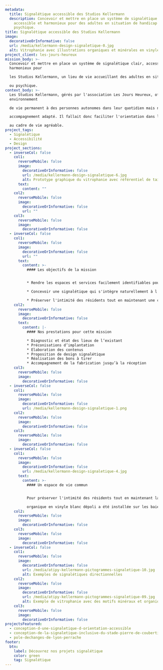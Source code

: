 ```yaml
---
metadata:
  title: Signalétique accessible des Studios Kellermann
  description: Concevoir et mettre en place un système de signalétique clair,
    accessible et harmonieux pour des adultes en situation de handicap mental ou
    psychique.
title: Signalétique accessible des Studios Kellermann
image:
  decorativeOrInformative: false
  url: /media/kellermann-design-signaletique-0.jpg
  alt: Vitrophanie avec illustrations organiques et minérales en vinyle blanc
project_client: les-jours-heureux
mission_body: >-
  Concevoir et mettre en place un système de signalétique clair, accessible et
  harmonieux pour

  les Studios Kellermann, un lieu de vie accueillant des adultes en situation de handicap mental

  ou psychique.
context_body: >-
  Les Studios Kellermann, gérés par l'association Les Jours Heureux, offrent un
  environnement

  de vie permanent à des personnes autonomes dans leur quotidien mais nécessitant un

  accompagnement adapté. Il fallait donc faciliter l'orientation dans l’établissement et contribuer

  au cadre de vie agréable.
project_tags:
  - Signalétique
  - Accessibilité
  - Design
project_sections:
  - inverseCol: false
    col1:
      reverseMobile: false
      image:
        decorativeOrInformative: false
        url: /media/kellermann-design-signaletique-6.jpg
        alt: Prototype graphique du vitrophanie avec référentiel de taille humain
      text:
        content: ""
    col2:
      reverseMobile: false
      image:
        decorativeOrInformative: false
        url: ""
    col3:
      reverseMobile: false
      image:
        decorativeOrInformative: false
  - inverseCol: false
    col1:
      reverseMobile: false
      image:
        decorativeOrInformative: false
        url: ""
      text:
        content: >-
          #### Les objectifs de la mission


          * Rendre les espaces et services facilement identifiables pour les résidents.

          * Concevoir une signalétique qui s'intègre naturellement à l'environnement de vie, en évitant tout aspect intrusif ou institutionnel.

          * Préserver l'intimité des résidents tout en maintenant une certaine ouverture sur l'extérieur.
    col2:
      reverseMobile: false
      image:
        decorativeOrInformative: false
      text:
        content: |-
          #### Nos prestations pour cette mission

          * Diagnostic et état des lieux de l’existant
          * Préconisations d’implantation
          * Elaboration des contenus  
          * Proposition de design signalétique
          * Réalisation des bons à tirer
          * Accompagnement de la fabrication jusqu’à la réception
    col3:
      reverseMobile: false
      image:
        decorativeOrInformative: false
  - inverseCol: false
    col1:
      reverseMobile: false
      image:
        decorativeOrInformative: false
        url: /media/kellermann-design-signaletique-1.png
    col2:
      reverseMobile: false
      image:
        decorativeOrInformative: false
    col3:
      reverseMobile: false
      image:
        decorativeOrInformative: false
  - inverseCol: false
    col1:
      reverseMobile: false
      image:
        decorativeOrInformative: false
        url: /media/kellermann-design-signaletique-4.jpg
      text:
        content: >-
          #### Un espace de vie commun


          Pour préserver l'intimité des résidents tout en maintenant la luminosité, une vitrophanie

          organique en vinyle blanc dépoli a été installée sur les baies vitrées sur plus de 20 m linéaire, créant ainsi un filtre visuel discret et élégant.
    col2:
      reverseMobile: false
      image:
        decorativeOrInformative: false
    col3:
      reverseMobile: false
      image:
        decorativeOrInformative: false
  - inverseCol: false
    col1:
      reverseMobile: false
      image:
        decorativeOrInformative: false
        url: /media/atipy-kellermann-pictogrammes-signaletique-10.jpg
        alt: Exemples de signalétiques directionnelles
    col2:
      reverseMobile: false
      image:
        decorativeOrInformative: false
        url: /media/atipy-kellermann-pictogrammes-signaletique-09.jpg
        alt: Exemple de vitrophanie avec des motifs minéraux et organiques
    col3:
      reverseMobile: false
      image:
        decorativeOrInformative: false
projectsFeatured:
  - conception-d-une-signaletique-d-orientation-accessible
  - conception-de-la-signaletique-inclusive-du-stade-pierre-de-coubertin
  - pole-dechanges-de-lyon-perrache
footer:
  btn:
    label: Découvrez nos projets signalétique
    color: green
    tag: Signalétique
---
```

